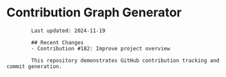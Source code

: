 # Contribution Graph Generator
            
            Last updated: 2024-11-19
            
            ## Recent Changes
            - Contribution #182: Improve project overview
            
            This repository demonstrates GitHub contribution tracking and commit generation.
        